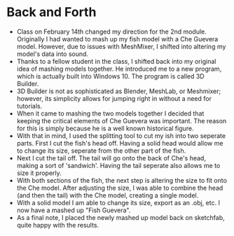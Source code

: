# Back and Forth

- Class on February 14th changed my direction for the 2nd module. Originally I had wanted to mash up my fish model with a Che Guevera model.
However, due to issues with MeshMixer, I shifted into altering my model's data into sound.
- Thanks to a fellow student in the class, I shifted back into my original idea of mashing models together. He introduced me to a new program,
which is actually built into Windows 10. The program is called 3D Builder.
- 3D Builder is not as sophisticated as Blender, MeshLab, or Meshmixer; however, its simplicity allows for jumping right in without a need for tutorials.
- When it came to mashing the two models together I decided that keeping the critical elements of Che Guevera was important. The reason for this is simply because he is a well known historical figure.
- With that in mind, I used the splitting tool to cut my ish into two seperate parts. First I cut the fish's head off. Having a solid head would allow me to change its size, seperate from the other part of the fish.
- Next I cut the tail off. The tail will go onto the back of Che's head, making a sort of 'sandwich'. Having the tail seperate also allows me to size it properly.
- With both sections of the fish, the next step is altering the size to fit onto the Che model. After adjusting the size, I was able to combine the head (and then the tail) with the Che model, creating a single model.
- With a solid model I am able to change its size, export as an .obj, etc. I now have a mashed up "Fish Guevera".
- As a final note, I placed the newly mashed up model back on sketchfab, quite happy with the results. 
